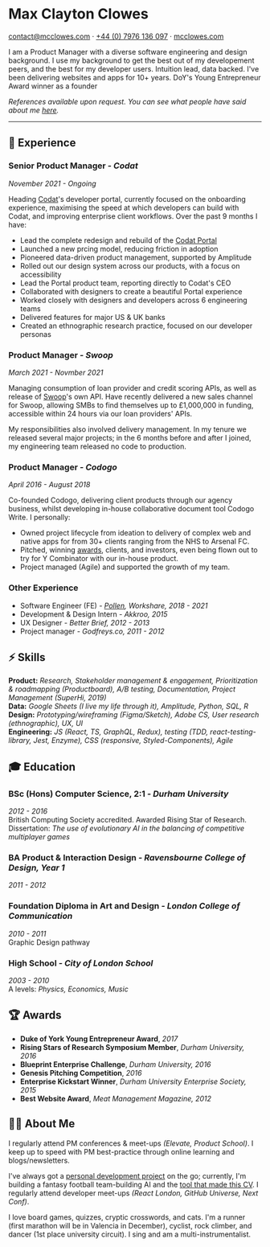 <div class="page" id="p1"><h1 class="full-width">Max Clayton Clowes</h1>

<p class="full-width">
    <a href="mailto:contact@mcclowes.com">contact@mcclowes.com</a> · <a href="tel:+447976136097">+44 (0) 7976 136 097</a> · <a href="https://bit.ly/mcclowes">mcclowes.com</a>
</p>
 <p class="full-width">I am a Product Manager with a diverse software engineering and design background. I use my background to get the best out of my developement peers, and the best for my developer users. Intuition lead, data backed. I've been delivering websites and apps for 10+ years. DoY's Young Entrepreneur Award winner as a founder</p>

<p class="full-width"><i>References available upon request. You can see what people have said about me <a href="https://github.com/mcclowes/mcclowes/blob/master/recommendations.md">here</a>.</i></p>

<hr class="full-width"/> <h2 id="📄-experience">📄 Experience</h2>
<h3 id="senior-product-manager---codat">Senior Product Manager <em>- Codat</em></h3>
<p><em>November 2021 - Ongoing</em></p>
<p>Heading <a href="https://bit.ly/3ObH0e0">Codat</a>&#39;s developer portal, currently focused on the onboarding experience, maximising the speed at which developers can build with Codat, and improving enterprise client workflows. Over the past 9 months I have:</p>
<ul>
<li>Lead the complete redesign and rebuild of the <a href="https://bit.ly/3AXMZjC">Codat Portal</a></li>
<li>Launched a new prcing model, reducing friction in adoption</li>
<li>Pioneered data-driven product management, supported by Amplitude</li>
<li>Rolled out our design system across our products, with a focus on accessibility</li>
<li>Lead the Portal product team, reporting directly to Codat&#39;s CEO</li>
<li>Collaborated with designers to create a beautiful Portal experience</li>
<li>Worked closely with designers and developers across 6 engineering teams</li>
<li>Delivered features for major US &amp; UK banks</li>
<li>Created an ethnographic research practice, focused on our developer personas</li>
</ul>
<h3 id="product-manager---swoop">Product Manager <em>- Swoop</em></h3>
<p><em>March 2021 - Novmber 2021</em></p>
<p>Managing consumption of loan provider and credit scoring APIs, as well as release of <a href="https://bit.ly/swoopfunding">Swoop</a>&#39;s own API. Have recently delivered a new sales channel for Swoop, allowing SMBs to find themselves up to £1,000,000 in funding, accessible within 24 hours via our loan providers&#39; APIs. </p>
<p>My responsibilities also involved delivery management. In my tenure we released several major projects; in the 6 months before and after I joined, my engineering team released no code to production.</p>
<h3 id="product-manager---codogo">Product Manager <em>- Codogo</em></h3>
<p><em>April 2016 - August 2018</em></p>
<p>Co-founded Codogo, delivering client products through our agency business, whilst developing in-house collaborative document tool Codogo Write. I personally:</p>
<ul>
<li>Owned project lifecycle from ideation to delivery of complex web and native apps for from 30+ clients ranging from the NHS to Arsenal FC.</li>
<li>Pitched, winning <a href="http://bit.ly/35F6psY">awards</a>, clients, and investors, even being flown out to try for Y Combinator with our in-house product.</li>
<li>Project managed (Agile) and supported the growth of my team.</li>
</ul>
<h3 id="other-experience">Other Experience</h3>
<ul>
<li>Software Engineer (FE) <em>- <a href="https://pollen.co/uk">Pollen</a>, Workshare, 2018 - 2021</em></li>
<li>Development &amp; Design Intern <em>- Akkroo, 2015</em></li>
<li>UX Designer <em>- Better Brief, 2012 - 2013</em></li>
<li>Project manager <em>- Godfreys.co, 2011 - 2012</em></li>
</ul>
<p></div> <div class="page" id="p2"></p>
 <h2 id="⚡️-skills">⚡️ Skills</h2>
<p><strong>Product:</strong> <em>Research, Stakeholder management &amp; engagement, Prioritization &amp; roadmapping (Productboard), A/B testing, Documentation, Project Management (SuperHi, 2019)</em><br><strong>Data:</strong> <em>Google Sheets (I live my life through it), Amplitude, Python, SQL, R</em><br><strong>Design:</strong> <em>Prototyping/wireframing (Figma/Sketch), Adobe CS, User research (ethnographic), UX, UI</em><br><strong>Engineering:</strong> <em>JS (React, TS, GraphQL, Redux), testing (TDD, react-testing-library, Jest, Enzyme), CSS (responsive, Styled-Components), Agile</em>  </p>
 <h2 id="🎓-education">🎓 Education</h2>
<h3 id="bsc-hons-computer-science-21---durham-university">BSc (Hons) Computer Science, 2:1 <em>- Durham University</em></h3>
<p><em>2012 - 2016</em><br>British Computing Society accredited. Awarded Rising Star of Research.<br>Dissertation: <em>The use of evolutionary AI in the balancing of competitive multiplayer games</em></p>
<h3 id="ba-product--interaction-design---ravensbourne-college-of-design-year-1">BA Product &amp; Interaction Design <em>- Ravensbourne College of Design, Year 1</em></h3>
<p><em>2011 - 2012</em>  </p>
<h3 id="foundation-diploma-in-art-and-design---london-college-of-communication">Foundation Diploma in Art and Design <em>- London College of Communication</em></h3>
<p><em>2010 - 2011</em><br>Graphic Design pathway</p>
<h3 id="high-school---city-of-london-school">High School <em>- City of London School</em></h3>
<p><em>2003 - 2010</em><br>A levels: <em>Physics, Economics, Music</em></p>
 <h2 id="🏆-awards">🏆 Awards</h2>
<ul>
<li><strong>Duke of York Young Entrepreneur Award</strong>, <em>2017</em></li>
<li><strong>Rising Stars of Research Symposium Member</strong>, <em>Durham University, 2016</em></li>
<li><strong>Blueprint Enterprise Challenge</strong>, <em>Durham University, 2016</em></li>
<li><strong>Genesis Pitching Competition</strong>, <em>2016</em></li>
<li><strong>Enterprise Kickstart Winner</strong>, <em>Durham University Enterprise Society, 2015</em></li>
<li><strong>Best Website Award</strong>, <em>Meat Management Magazine, 2012</em></li>
</ul>
 <h2 id="🤷♂️-about-me">🤷‍♂️ About Me</h2>
<p>I regularly attend PM conferences &amp; meet-ups <em>(Elevate, Product School)</em>. I keep up to speed with PM best-practice through online learning and blogs/newsletters.</p>
<p>I&#39;ve always got a <a href="https://github.com/mcclowes?tab=repositories">personal development project</a> on the go; currently, I&#39;m building a fantasy football team-building AI and the <a href="https://github.com/mcclowes/cv-maker">tool that made this CV</a>. I regularly attend developer meet-ups <em>(React London, GitHub Universe, Next Conf)</em>.</p>
<p>I love board games, quizzes, cryptic crosswords, and cats. I&#39;m a runner (first marathon will be in Valencia in December), cyclist, rock climber, and dancer (1st place university circuit). I sing and am a multi-instrumentalist.</p>
</div>